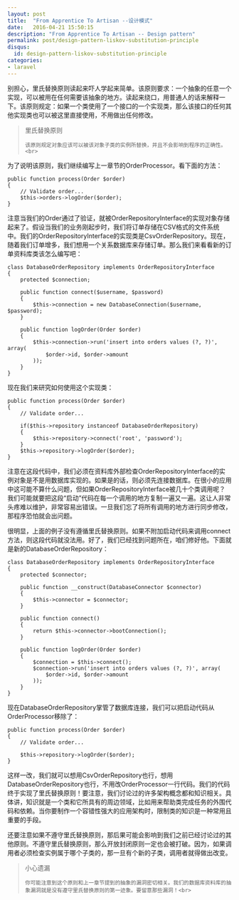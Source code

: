 ```yaml
---
layout: post
title:  "From Apprentice To Artisan --设计模式"
date:   2016-04-21 15:50:15
description: "From Apprentice To Artisan -- Design pattern"
permalink: post/design-pattern-liskov-substitution-principle
disqus:
  id: design-pattern-liskov-substitution-principle
categories:
- laravel
---
```


别担心，里氏替换原则读起来吓人学起来简单。该原则要求：一个抽象的任意一个实现，可以被用在任何需要该抽象的地方。读起来绕口，用普通人的话来解释一下。该原则规定：如果一个类使用了一个接口的一个实现类，那么该接口的任何其他实现类也可以被这里直接使用，不用做出任何修改。<br>

<blockquote>
<p>
    里氏替换原则<br>

    该原则规定对象应该可以被该对象子类的实例所替换，并且不会影响到程序的正确性。<br>
</p>
</blockquote>

为了说明该原则，我们继续编写上一章节的OrderProcessor。看下面的方法：<br>

```
public function process(Order $order)
{
    // Validate order...
    $this->orders->logOrder($order);
}
```

注意当我们的Order通过了验证，就被OrderRepositoryInterface的实现对象存储起来了。假设当我们的业务刚起步时，我们将订单存储在CSV格式的文件系统中。我们的OrderRepositoryInterface的实现类是CsvOrderRepository。现在，随着我们订单增多，我们想用一个关系数据库来存储订单。那么我们来看看新的订单资料库类该怎么编写吧：<br>

```
class DatabaseOrderRepository implements OrderRepositoryInterface 
{
    protected $connection;
    
    public function connect($username, $password)
    {
        $this->connection = new DatabaseConnection($username, $password);
    }

    public function logOrder(Order $order)
    {
        $this->connection->run('insert into orders values (?, ?)', array(
            $order->id, $order->amount
        ));
    }
}
```

现在我们来研究如何使用这个实现类：<br>

```
public function process(Order $order)
{
    // Validate order...

    if($this->repository instanceof DatabaseOrderRepository)
    {
        $this->repository->connect('root', 'password');
    }
    $this->repository->logOrder($order);
}
```

注意在这段代码中，我们必须在资料库外部检查OrderRepositoryInterface的实例对象是不是用数据库实现的。如果是的话，则必须先连接数据库。在很小的应用中这可能不算什么问题，但如果OrderRepositoryInterface被几十个类调用呢？我们可能就要把这段“启动”代码在每一个调用的地方复制一遍又一遍。这让人非常头疼难以维护，非常容易出错误。一旦我们忘了将所有调用的地方进行同步修改，那程序恐怕就会出问题。<br>

很明显，上面的例子没有遵循里氏替换原则。如果不附加启动代码来调用connect方法，则这段代码就没法用。好了，我们已经找到问题所在，咱们修好他。下面就是新的DatabaseOrderRepository：<br>

```
class DatabaseOrderRepository implements OrderRepositoryInterface 
{
    protected $connector;

    public function __construct(DatabaseConnector $connector)
    {
        $this->connector = $connector;
    }

    public function connect()
    {
        return $this->connector->bootConnection();
    }
    
    public function logOrder(Order $order)
    {
        $connection = $this->connect();
        $connection->run('insert into orders values (?, ?)', array(
            $order->id, $order->amount
        ));
    }
}
```

现在DatabaseOrderRepository掌管了数据库连接，我们可以把启动代码从OrderProcessor移除了：<br>

```
public function process(Order $order)
{
    // Validate order...

    $this->repository->logOrder($order);
}
```

这样一改，我们就可以想用CsvOrderRepository也行，想用DatabaseOrderRepository也行，不用改OrderProcessor一行代码。我们的代码终于实现了里氏替换原则！要注意，我们讨论过的许多架构概念都和知识相关。具体讲，知识就是一个类和它所具有的周边领域，比如用来帮助类完成任务的外围代码和依赖。当你要制作一个容错性强大的应用架构时，限制类的知识是一种常用且重要的手段。<br>

还要注意如果不遵守里氏替换原则，那后果可能会影响到我们之前已经讨论过的其他原则。不遵守里氏替换原则，那么开放封闭原则一定也会被打破。因为，如果调用者必须检查实例属于哪个子类的，那一旦有个新的子类，调用者就得做出改变。<br>

<blockquote>
<p>
    小心遗漏<br>

    你可能注意到这个原则和上一章节提到的抽象的漏洞密切相关。我们的数据库资料库的抽象漏洞就是没有遵守里氏替换原则的第一迹象。要留意那些漏洞！<br>
</p>
</blockquote>
